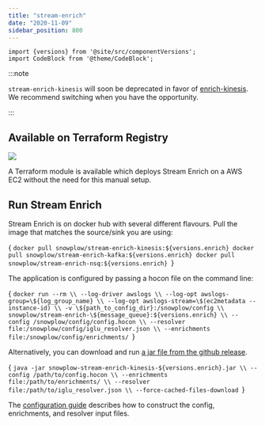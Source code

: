 ```yaml
---
title: "stream-enrich"
date: "2020-11-09"
sidebar_position: 800
---
```


```mdx-code-block
import {versions} from '@site/src/componentVersions';
import CodeBlock from '@theme/CodeBlock';
```

:::note

`stream-enrich-kinesis` will soon be deprecated in favor of [enrich-kinesis](/docs/pipeline-components-and-applications/enrichment-components/enrich-kinesis/index.md). We recommend switching when you have the opportunity.

:::

## Available on Terraform Registry

[![](https://img.shields.io/static/v1?label=Terraform&message=Registry&color=7B42BC&logo=terraform)](https://registry.terraform.io/modules/snowplow-devops/iglu-server-ec2/aws/latest)

A Terraform module is available which deploys Stream Enrich on a AWS EC2 without the need for this manual setup.

## Run Stream Enrich

Stream Enrich is on docker hub with several different flavours. Pull the image that matches the source/sink you are using:

<CodeBlock language="bash">{
`docker pull snowplow/stream-enrich-kinesis:${versions.enrich}
docker pull snowplow/stream-enrich-kafka:${versions.enrich}
docker pull snowplow/stream-enrich-nsq:${versions.enrich}
`}</CodeBlock>

The application is configured by passing a hocon file on the command line:

<CodeBlock language="bash">{
`docker run --rm \\
      --log-driver awslogs \\
      --log-opt awslogs-group=\${log_group_name} \\
      --log-opt awslogs-stream=\$(ec2metadata --instance-id) \\
      -v \${path_to_config_dir}:/snowplow/config \\
      snowplow/stream-enrich-\${message_queue}:${versions.enrich} \\
      --config /snowplow/config/config.hocon \\
      --resolver file:/snowplow/config/iglu_resolver.json \\
      --enrichments file:/snowplow/config/enrichments/
`}</CodeBlock>


Alternatively, you can download and run [a jar file from the github release](https://github.com/snowplow/enrich/releases).

<CodeBlock language="bash">{
`java -jar snowplow-stream-enrich-kinesis-${versions.enrich}.jar \\
  --config /path/to/config.hocon \\
  --enrichments file:/path/to/enrichments/ \\
  --resolver file:/path/to/iglu_resolver.json \\
  --force-cached-files-download
`}</CodeBlock>

The [configuration guide](/docs/pipeline-components-and-applications/enrichment-components/stream-enrich/configure-stream-enrich/index.md) describes how to construct the config, enrichments, and resolver input files.[](https://github.com/snowplow/snowplow/wiki/_Footer/_edit)
